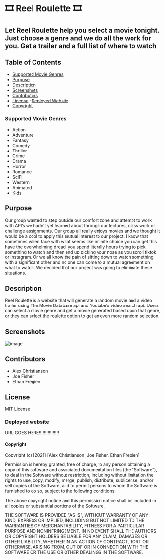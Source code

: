 # 🎞️ Reel Roulette 🎞️

## Let Reel Roulette help you select a movie tonight. Just choose a genre and we do all the work for you. Get a trailer and a full list of where to watch

## Table of Contents
- [Supported Movie Genres](#supported-movie-genres)
- [Purpose](#purpose)
- [Description](#description)
- [Screenshots](#screenshots)
- [Contributors](#contributors)
- [License](#license)
-[Deployed Website](#deployed-website)
- [Copyright](#copyright)

### Supported Movie Genres

- Action
- Adventure
- Fantasy
- Comedy
- Thriller
- Crime
- Drama
- Horror
- Romance
- SciFi
- Western
- Animated
- Kids

## Purpose
Our group wanted to step outside our comfort zone and attempt to work with API’s we hadn’t yet learned about through our lectures, class work or challenge assignments. Our group all really enjoys movies and we thought it would be a cool to apply this mutual interest to our project. I know that sometimes when face with what seems like infinite choice you can get this have the overwhelming dread, you spend literally hours trying to pick something to watch and then end up picking your nose as you scroll tiktok or instagram. Or we all know the pain of sitting down to watch something with a significant other and no one can come to a mutual agreement on what to watch. We decided that our project was going to eliminate these situations. 

## Description

Reel Roulette is a website that will generate a random movie and a video trailer using The Movie Database api and Youtube’s video search api. Users can select a movie genre and get a movie generated based upon that genre, or they can select the roulette option to get an even more random selection.

## Screenshots

![image](https://user-images.githubusercontent.com/87037136/137644482-3a44fe13-a17c-4c0d-9e8c-c98f0bdabd6b.png)


## Contributors
* Alex Christianson
* Joe Fisher
* Ethan Fregien


## License
MIT License

### Deployed website
URL GOES HERE!!!!!!!!!!!!!!!!

#### Copyright
Copyright (c) [2021] [Alex Christianson, Joe Fisher, Ethan Fregien]

Permission is hereby granted, free of charge, to any person obtaining a copy
of this software and associated documentation files (the "Software"), to deal
in the Software without restriction, including without limitation the rights
to use, copy, modify, merge, publish, distribute, sublicense, and/or sell
copies of the Software, and to permit persons to whom the Software is
furnished to do so, subject to the following conditions:

The above copyright notice and this permission notice shall be included in all
copies or substantial portions of the Software.

THE SOFTWARE IS PROVIDED "AS IS", WITHOUT WARRANTY OF ANY KIND, EXPRESS OR
IMPLIED, INCLUDING BUT NOT LIMITED TO THE WARRANTIES OF MERCHANTABILITY,
FITNESS FOR A PARTICULAR PURPOSE AND NONINFRINGEMENT. IN NO EVENT SHALL THE
AUTHORS OR COPYRIGHT HOLDERS BE LIABLE FOR ANY CLAIM, DAMAGES OR OTHER
LIABILITY, WHETHER IN AN ACTION OF CONTRACT, TORT OR OTHERWISE, ARISING FROM,
OUT OF OR IN CONNECTION WITH THE SOFTWARE OR THE USE OR OTHER DEALINGS IN THE
SOFTWARE.
